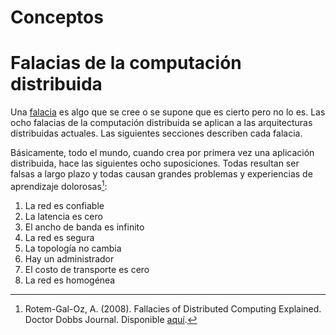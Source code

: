 # Conceptos

# Falacias de la computación distribuida

Una [falacia](https://dle.rae.es/falacia) es algo que se cree o se supone que es
cierto pero no lo es. Las ocho falacias de la computación distribuida se aplican
a las arquitecturas distribuidas actuales. Las siguientes secciones describen
cada falacia.

Básicamente, todo el mundo, cuando crea por primera vez una aplicación
distribuida, hace las siguientes ocho suposiciones. Todas resultan ser falsas a
largo plazo y todas causan grandes problemas y experiencias de aprendizaje
dolorosas[^1]:

[^1]: Rotem-Gal-Oz, A. (2008). Fallacies of Distributed Computing Explained.
      Doctor Dobbs Journal. Disponible
      [aquí](https://www.researchgate.net/publication/322500050_Fallacies_of_Distributed_Computing_Explained).

1. La red es confiable
2. La latencia es cero
3. El ancho de banda es infinito
4. La red es segura
5. La topología no cambia
6. Hay un administrador
7. El costo de transporte es cero
8. La red es homogénea


